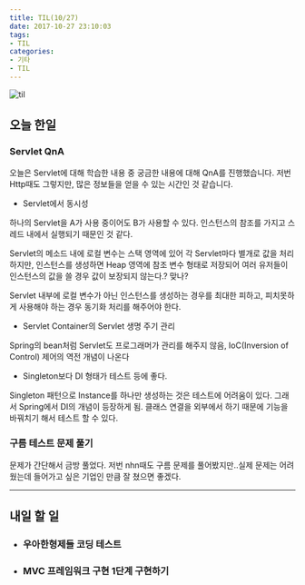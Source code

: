 ```yaml
---
title: TIL(10/27)
date: 2017-10-27 23:10:03
tags:
- TIL
categories:
- 기타
- TIL
---
```


![til](/images/til/til.jpg)

## 오늘 한일

### Servlet QnA

오늘은 Servlet에 대해 학습한 내용 중 궁금한 내용에 대해 QnA를 진행했습니다. 저번 Http때도 그렇지만, 많은 정보들을 얻을 수 있는 시간인 것 같습니다. 

- Servlet에서 동시성

하나의 Servlet을 A가 사용 중이어도 B가 사용할 수 있다. 인스턴스의 참조를 가지고 스레드 내에서 실행되기 때문인 것 같다.

Servlet의 메소드 내에 로컬 변수는 스택 영역에 있어 각 Servlet마다 별개로 값을 처리하지만, 인스턴스를 생성하면 Heap 영역에 참조 변수 형태로 저장되어 여러 유저들이 인스턴스의 값을 쓸 경우 값이 보장되지 않는다.? 맞나?

Servlet 내부에 로컬 변수가 아닌 인스턴스를 생성하는 경우를 최대한 피하고, 피치못하게 사용해야 하는 경우 동기화 처리를 해주어야 한다.

- Servlet Container의 Servlet 생명 주기 관리

Spring의 bean처럼 Servlet도 프로그래머가 관리를 해주지 않음, IoC(Inversion of Control) 제어의 역전 개념이 나온다

- Singleton보다 DI 형태가 테스트 등에 좋다.

Singleton 패턴으로 Instance를 하나만 생성하는 것은 테스트에 어려움이 있다. 그래서 Spring에서 DI의 개념이 등장하게 됨. 클래스 연결을 외부에서 하기 때문에 기능을 바꿔치기 해서 테스트 할 수 있다.



### 구름 테스트 문제 풀기

문제가 간단해서 금방 풀었다. 저번 nhn때도 구름 문제를 풀어봤지만..실제 문제는 어려웠는데 들어가고 싶은 기업인 만큼 잘 쳤으면 좋겠다.


- - -

## 내일 할 일

- ### 우아한형제들 코딩 테스트


- ### MVC 프레임워크 구현 1단계 구현하기
